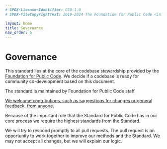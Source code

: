 ```yaml
---
# SPDX-License-Identifier: CC0-1.0
# SPDX-FileCopyrightText: 2019-2024 The Foundation for Public Code <info@publiccode.net>, https://standard.publiccode.net/GOVERNANCE

layout: home
title: Governance
nav_order: 6
---
```


# Governance

This standard lies at the core of the codebase stewardship provided by the [Foundation for Public Code](https://publiccode.net/).
We decide if a codebase is ready for community co-development based on this document.

The standard is maintained by Foundation for Public Code staff.

[We welcome contributions, such as suggestions for changes or general feedback, from anyone.](/CONTRIBUTING.md)

Because of the important role that the Standard for Public Code has in our core process we require the highest standards from the Standard.

We will try to respond promptly to all pull requests.
The pull request is an opportunity to work together to improve our methods and the Standard.
We may not accept all changes, but we will explain our logic.
